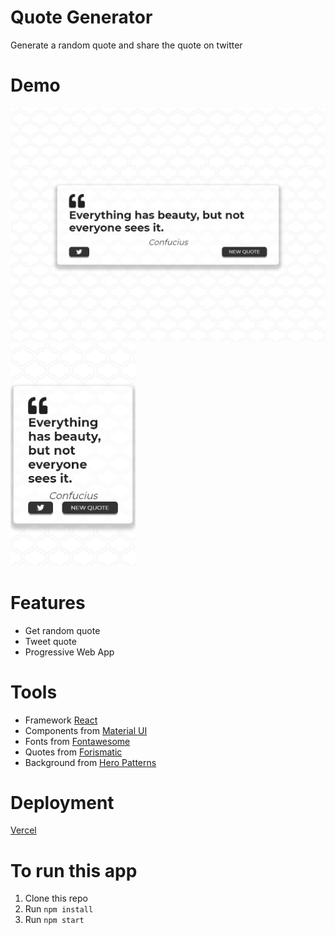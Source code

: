 # Quote Generator

Generate a random quote and share the quote on twitter

# Demo

<img src="./assets/Page-on-Generic-Laptop.jpg" alt='An quote from Confucius on Laptop' width='600'/> <img src="./assets/Page-on-Pixel2.jpg" alt='An quote from Confucius on Pixel 2' width='200'/>

# Features

* Get random quote
* Tweet quote
* Progressive Web App

# Tools

* Framework [React](https://en.reactjs.org/) 
* Components from [Material UI](https://material-ui.com/)
* Fonts from [Fontawesome](https://fontawesome.com/)
* Quotes from [Forismatic](https://forismatic.com/en/)
* Background from [Hero Patterns](https://www.heropatterns.com/)

# Deployment

[Vercel](https://quote-generator.oscaramos.vercel.app/) 


# To run this app
1. Clone this repo
2. Run ```npm install```
3. Run ```npm start```

